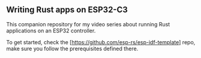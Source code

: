 ## Writing Rust apps on ESP32-C3

This companion repository for my video series about running Rust applications on an ESP32 controller.

To get started, check the [https://github.com/esp-rs/esp-idf-template] repo, make sure you follow the prerequisites defined there.

